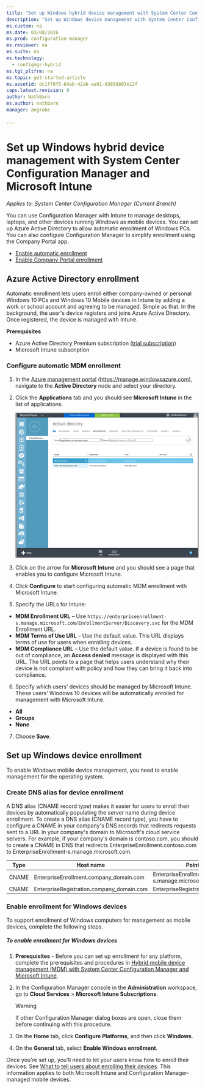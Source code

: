 ```yaml
---
title: "Set up Windows hybrid device management with System Center Configuration Manager and Microsoft Intune"
description: "Set up Windows device management with System Center Configuration Manager and Microsoft Intune."
ms.custom: na
ms.date: 03/08/2016
ms.prod: configuration-manager
ms.reviewer: na
ms.suite: na
ms.technology:
  - configmgr-hybrid
ms.tgt_pltfrm: na
ms.topic: get-started-article
ms.assetid: dc1f70f5-64ab-42ab-aa91-d3858803e12f
caps.latest.revision: 9
author: NathBarn
ms.author: nathbarn
manager: angrobe

---
```

# Set up Windows hybrid device management with System Center Configuration Manager and Microsoft Intune

*Applies to: System Center Configuration Manager (Current Branch)*

You can use Configuration Manager with  Intune to manage desktops, laptops, and other devices running Windows as mobile devices. You can set up Azure Active Directory to allow automatic enrollment of Windows PCs. You can also configure Configuration Manager to simplify enrollment using the Company Portal app.

- [Enable automatic enrollment](#azure-active-directory-enrollment)
- [Enable Company Portal enrollment](#set-up-windows-device-enrollment)

## Azure Active Directory enrollment

Automatic enrollment lets users enroll either company-owned or personal Windows 10 PCs and Windows 10 Mobile devices in Intune by adding a work or school account and agreeing to be managed. Simple as that. In the background, the user's device registers and joins Azure Active Directory. Once registered, the device is managed with Intune.

**Prerequisites**
- Azure Active Directory Premium subscription ([trial subscription](http://go.microsoft.com/fwlink/?LinkID=816845))
- Microsoft Intune subscription


### Configure automatic MDM enrollment

1. In the [Azure management portal](https://manage.windowsazure.com) (https://manage.windowsazure.com), navigate to the **Active Directory** node and select your directory.

2. Click the **Applications** tab and you should see **Microsoft Intune** in the list of applications.

    ![Azure AD apps with Microsoft Intune](../media/aad-intune-app.png)

3. Click on the arrow for **Microsoft Intune** and you should see a page that enables you to configure Microsoft Intune.

4. Click **Configure** to start configuring automatic MDM enrollment with Microsoft Intune.

5. Specify the URLs for Intune:

  - **MDM Enrollment URL** – Use `https://enterpriseenrollment-s.manage.microsoft.com/EnrollmentServer/Discovery.svc` for the MDM Enrollment URL.
  - **MDM Terms of Use URL** – Use the default value. This URL displays terms of use for users when enrolling devices.
  - **MDM Compliance URL** – Use the default value. If a device is found to be out of compliance, an **Access denied** message is displayed with this URL. The URL points to a page that helps users understand why their device is not compliant with policy and how they can bring it back into compliance.

6.  Specify which users’ devices should be managed by Microsoft Intune. These users’ Windows 10 devices will be automatically enrolled for management with Microsoft Intune.

  - **All**
  - **Groups**
  - **None**

7. Choose **Save**.

## Set up Windows device enrollment
 To enable Windows mobile device management, you need to enable management for the operating system.  

### Create DNS alias for device enrollment  
 A DNS alias (CNAME record type) makes it easier for users to enroll their devices by automatically populating the server name during device enrollment. To create a DNS alias (CNAME record type), you have to configure a CNAME in your company's DNS records that redirects requests sent to a URL in your company's domain to Microsoft's cloud service servers.  For example, if your company's domain is contoso.com, you should to create a CNAME in DNS that redirects EnterpriseEnrollment.contoso.com to EnterpriseEnrollment-s.manage.microsoft.com.  

|Type|Host name|Points to|  
|----------|---------------|---------------|  
|CNAME|EnterpriseEnrollment.company_domain.com|EnterpriseEnrollment-s.manage.microsoft.com|  
|CNAME|EnterpriseRegistration.company_domain.com|EnterpriseRegistration.windows.net|  

### Enable enrollment for Windows devices  
 To support enrollment of Windows computers for management as mobile devices, complete the following steps.  

##### To enable enrollment for Windows devices  

1.  **Prerequisites** - Before you can set up enrollment for any platform, complete the prerequisites and procedures in [Hybrid mobile device management (MDM) with System Center Configuration Manager and Microsoft Intune](../../mdm/plan-design/hybrid-mobile-device-management.md).  

2.  In the Configuration Manager console in the **Administration** workspace, go to **Cloud Services** > **Microsoft Intune Subscriptions**.  

    > [!WARNING]  
    >  If other Configuration Manager dialog boxes are open, close them before continuing with this procedure.  

3.  On the **Home** tab, click **Configure Platforms**, and then click **Windows**.  

4.  On the **General** tab, select **Enable Windows enrollment**.  

 Once you're set up, you'll need to let your users know how to enroll their devices. See [What to tell users about enrolling their devices](https://technet.microsoft.com/library/dn948527.aspx). This information applies to both Microsoft Intune and Configuration Manager-managed mobile devices.
